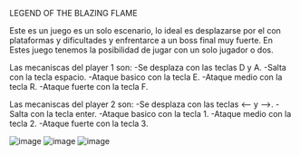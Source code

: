 LEGEND OF THE BLAZING FLAME

Este es un juego es un solo escenario, lo ideal es desplazarse por el con plataformas y dificultades y enfrentarce a un boss final muy fuerte.
En Estes juego tenemos la posibilidad de jugar con un solo jugador o dos.

Las mecaniscas del player 1 son:
-Se desplaza con las  teclas D y A.
-Salta con la tecla espacio.
-Ataque basico con la tecla E.
-Ataque medio con la tecla R.
-Ataque fuerte con la tecla F.

Las mecaniscas del player 2 son:
-Se desplaza con las teclas <-- y -->.
-Salta con la tecla enter.
-Ataque basico con la tecla 1.
-Ataque medio con la tecla 2.
-Ataque fuerte con la tecla 3.

![image](https://github.com/SaulCamachoD/Elements/assets/114762933/fb3f272f-d26e-4c30-a348-b22567111b20)
![image](https://github.com/SaulCamachoD/Elements/assets/114762933/90b54235-6637-4d2e-be1c-56ca68edbcef)
![image](https://github.com/SaulCamachoD/Elements/assets/114762933/cdf635b6-4025-4c6f-88d7-532601d80cd6)


